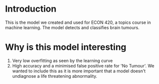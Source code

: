 # Introduction
This is the model we created and used for ECON 420, a topics course in machine learning. The model detects and classifies brain tumours.
# Why is this model interesting
1. Very low overfitting as seen by the learning curve
2. High accuracy and a minimised false positive rate for 'No Tumour'. We wanted to include this as it is more important that a model doesn't undiagnose a life threatening abnormality.
